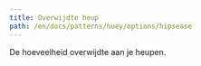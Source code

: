 ```yaml
---
title: Overwijdte heup
path: /en/docs/patterns/huey/options/hipsease
---
```


De hoeveelheid overwijdte aan je heupen.